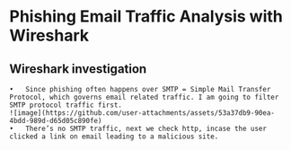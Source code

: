 # Phishing Email Traffic Analysis with Wireshark

## Wireshark investigation
    •	Since phishing often happens over SMTP = Simple Mail Transfer Protocol, which governs email related traffic. I am going to filter SMTP protocol traffic first.
    ![image](https://github.com/user-attachments/assets/53a37db9-90ea-4bdd-989d-d65d05c890fe)
    •	There’s no SMTP traffic, next we check http, incase the user clicked a link on email leading to a malicious site. 

